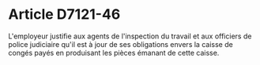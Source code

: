 # Article D7121-46

  
L'employeur justifie aux agents de l'inspection du travail et aux officiers de police judiciaire qu'il est à jour de ses obligations envers la caisse de congés payés en produisant les pièces émanant de cette caisse.